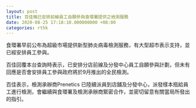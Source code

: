 ```yaml
---
layout: post
title: 百佳稱已安排前線員工自願參與食環署提供之檢測服務
date: 2020-08-25 17:18:10.000000000 +08:00
categories: rthk
---
```


食環署早前公布為超級市場提供新型肺炎病毒檢測服務，有大型超市表示支持，並已經安排員工參與。

百佳回覆本台查詢時表示，已安排‪分店前線及分發中心‬員工自願參與計劃，但未有回應是否會安排員工參與政府將於9月推出的全民檢測。

百佳表示，檢測承辦商Prenetics 已陸續派員到店舖及分發中心，派發樣本瓶給員工進行檢測，會繼續與食環署及檢測承辦商緊密合作，並密切留意有關當局所發出的指引。
